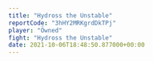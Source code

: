 ```yaml
---
title: "Hydross the Unstable"
reportCode: "3hHY2MRKgrdDkTPj"
player: "Öwned"
fight: "Hydross the Unstable"
date: 2021-10-06T18:48:50.877000+00:00
---
```

